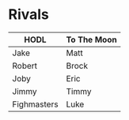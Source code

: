 # Rivals

HODL|To The Moon
----|-----------
Jake | Matt
Robert | Brock
Joby | Eric
Jimmy | Timmy
Fighmasters | Luke

